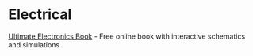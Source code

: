 # Electrical

[Ultimate Electronics Book](https://ultimateelectronicsbook.com) - Free online book with interactive schematics and simulations

